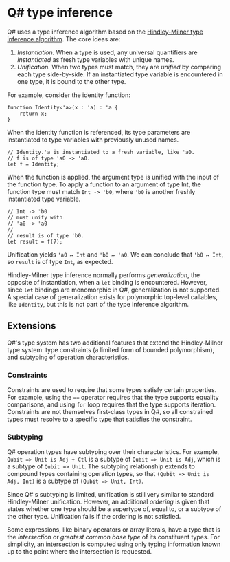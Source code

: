 ﻿# Q# type inference

Q# uses a type inference algorithm based on the [Hindley-Milner type inference algorithm](https://en.wikipedia.org/wiki/Hindley%E2%80%93Milner_type_system#An_inference_algorithm).
The core ideas are:

1. *Instantiation.* When a type is used, any universal quantifiers are *instantiated* as fresh type variables with unique names.
2. *Unification.* When two types must match, they are *unified* by comparing each type side-by-side.
   If an instantiated type variable is encountered in one type, it is bound to the other type.

For example, consider the identity function:

```qsharp
function Identity<'a>(x : 'a) : 'a {
    return x;
}
```

When the identity function is referenced, its type parameters are instantiated to type variables with previously unused names.

```qsharp
// Identity.'a is instantiated to a fresh variable, like 'a0.
// f is of type 'a0 -> 'a0.
let f = Identity;
```

When the function is applied, the argument type is unified with the input of the function type.
To apply a function to an argument of type Int, the function type must match `Int -> 'b0`, where `'b0` is another freshly instantiated type variable.

```qsharp
// Int -> 'b0
// must unify with
// 'a0 -> 'a0
//
// result is of type 'b0.
let result = f(7);
```

Unification yields `'a0 ↦ Int` and `'b0 ↦ 'a0`.
We can conclude that `'b0 ↦ Int`, so `result` is of type `Int`, as expected.

Hindley-Milner type inference normally performs *generalization*, the opposite of instantiation, when a `let` binding is encountered.
However, since `let` bindings are monomorphic in Q#, generalization is not supported.
A special case of generalization exists for polymorphic top-level callables, like `Identity`, but this is not part of the type inference algorithm.

## Extensions

Q#'s type system has two additional features that extend the Hindley-Milner type system: type constraints (a limited form of bounded polymorphism), and subtyping of operation characteristics.

### Constraints

Constraints are used to require that some types satisfy certain properties.
For example, using the `==` operator requires that the type supports equality comparisons, and using `for` loop requires that the type supports iteration.
Constraints are not themselves first-class types in Q#, so all constrained types must resolve to a specific type that satisfies the constraint.

### Subtyping

Q# operation types have subtyping over their characteristics.
For example, `Qubit => Unit is Adj + Ctl` is a subtype of `Qubit => Unit is Adj`, which is a subtype of `Qubit => Unit`.
The subtyping relationship extends to compound types containing operation types, so that `(Qubit => Unit is Adj, Int)` is a subtype of `(Qubit => Unit, Int)`.

Since Q#'s subtyping is limited, unification is still very similar to standard Hindley-Milner unification.
However, an additional *ordering* is given that states whether one type should be a supertype of, equal to, or a subtype of the other type.
Unification fails if the ordering is not satisfied.

Some expressions, like binary operators or array literals, have a type that is the *intersection* or *greatest common base type* of its constituent types.
For simplicity, an intersection is computed using only typing information known up to the point where the intersection is requested.
